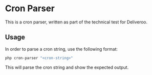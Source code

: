 # Cron Parser
This is a cron parser, written as part of the technical test for Deliveroo.

## Usage
In order to parse a cron string, use the following format:

```bash
php cron-parser "<cron-string>"
```

This will parse the cron string and show the expected output.
